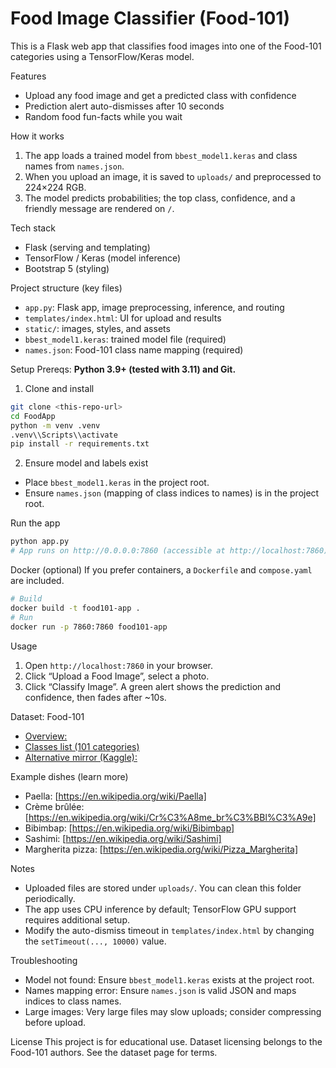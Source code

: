 # Food Image Classifier (Food-101)

This is a Flask web app that classifies food images into one of the Food-101 categories using a TensorFlow/Keras model.

Features
- Upload any food image and get a predicted class with confidence
- Prediction alert auto-dismisses after 10 seconds
- Random food fun-facts while you wait

How it works
1. The app loads a trained model from `bbest_model1.keras` and class names from `names.json`.
2. When you upload an image, it is saved to `uploads/` and preprocessed to 224×224 RGB.
3. The model predicts probabilities; the top class, confidence, and a friendly message are rendered on `/`.

Tech stack
- Flask (serving and templating)
- TensorFlow / Keras (model inference)
- Bootstrap 5 (styling)

Project structure (key files)
- `app.py`: Flask app, image preprocessing, inference, and routing
- `templates/index.html`: UI for upload and results
- `static/`: images, styles, and assets
- `bbest_model1.keras`: trained model file (required)
- `names.json`: Food-101 class name mapping (required)

Setup
Prereqs: **Python 3.9+ (tested with 3.11) and Git.**

1) Clone and install
```bash
git clone <this-repo-url>
cd FoodApp
python -m venv .venv
.venv\\Scripts\\activate
pip install -r requirements.txt
```

2) Ensure model and labels exist
- Place `bbest_model1.keras` in the project root.
- Ensure `names.json` (mapping of class indices to names) is in the project root.

Run the app
```bash
python app.py
# App runs on http://0.0.0.0:7860 (accessible at http://localhost:7860)
```

Docker (optional)
If you prefer containers, a `Dockerfile` and `compose.yaml` are included.
```bash
# Build
docker build -t food101-app .
# Run
docker run -p 7860:7860 food101-app
```

Usage
1. Open `http://localhost:7860` in your browser.
2. Click “Upload a Food Image”, select a photo.
3. Click “Classify Image”. A green alert shows the prediction and confidence, then fades after ~10s.

Dataset: Food-101
-  [Overview:](https://data.vision.ee.ethz.ch/cvl/datasets_extra/food-101/)
-  [Classes list (101 categories)](https://data.vision.ee.ethz.ch/cvl/food-101/meta/classes.txt)
- [Alternative mirror (Kaggle):](https://www.kaggle.com/datasets/dansbecker/food-101)

Example dishes (learn more)
- Paella:  [https://en.wikipedia.org/wiki/Paella]
- Crème brûlée: [https://en.wikipedia.org/wiki/Cr%C3%A8me_br%C3%BBl%C3%A9e]
- Bibimbap: [https://en.wikipedia.org/wiki/Bibimbap]
- Sashimi: [https://en.wikipedia.org/wiki/Sashimi]
- Margherita pizza: [https://en.wikipedia.org/wiki/Pizza_Margherita]

Notes
- Uploaded files are stored under `uploads/`. You can clean this folder periodically.
- The app uses CPU inference by default; TensorFlow GPU support requires additional setup.
- Modify the auto-dismiss timeout in `templates/index.html` by changing the `setTimeout(..., 10000)` value.

Troubleshooting
- Model not found: Ensure `bbest_model1.keras` exists at the project root.
- Names mapping error: Ensure `names.json` is valid JSON and maps indices to class names.
- Large images: Very large files may slow uploads; consider compressing before upload.

License
This project is for educational use. Dataset licensing belongs to the Food-101 authors. See the dataset page for terms.


